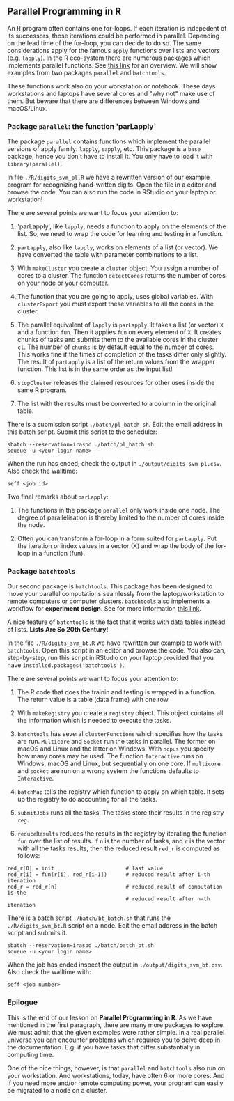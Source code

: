 ## Parallel Programming in R

An R program often contains one for-loops. If each iteration is indepedent of its successors, those iterations could be performed in parallel. Depending on the lead time of the for-loop, you can decide to do so. The same considerations apply for the famous `apply` functions over lists and vectors (e.g. `lapply`). In the R eco-system there are numerous packages which implements parallel functions. See [this link](https://cran.r-project.org/web/views/HighPerformanceComputing.html) for an overview. We will show examples from two packages `parallel` and `batchtools`.

These functions work also on your workstation or notebook. These days workstations and laptops have several cores and "why not" make use of them. But beware that there are differences between Windows and macOS/Linux.

### Package `parallel`: the function 'parLapply`

The package `parallel` contains functions which implement the parallel versions of apply family: `lapply`, `sapply`, etc. This package is a `base` package, hence you don't have to install it. You only have to load it with `library(parallel)`.

In file `./R/digits_svm_pl.R` we have a rewritten version of our example program for recognizing hand-written digits. Open the file in a editor and browse the code. You can also run the code in RStudio on your laptop or workstation!

There are several points we want to focus your attention to:

1. 'parLapply', like `lapply`, needs a function to apply on the elements of the list. So, we need to wrap the code for learning and testing in a function.

2. `parLapply`, also like `lapply`, works on elements of a list (or vector). We have converted the table with parameter combinations to a list.

3. With `makeCluster` you create a `cluster` object. You assign a number of cores to a cluster. The function `detectCores` returns the number of cores on your node or your computer.

4. The function that you are going to apply, uses global variables. With `clusterExport` you must export these variables to all the cores in the cluster.

5. The parallel equivalent of `lapply` is `parLapply`. It takes a list (or vector) `X` and a function `fun`. Then it applies `fun` on every element of `X`. It creates chunks of tasks and submits them to the available cores in the cluster `cl`. The number of `chunks` is by default equal to the number of cores. This works fine if the times of completion of the tasks differ only slightly. The result of `parLapply` is a list of the return values from the wrapper function. This list is in the same order as the input list!

6. `stopCluster` releases the claimed resources for other uses inside the same R program.

7. The list with the results must be converted to a column in the original table.

There is a submission script `./batch/pl_batch.sh`. Edit the email address in this batch script. Submit this script to the scheduler:

```
sbatch --reservation=iraspd ./batch/pl_batch.sh
squeue -u <your login name> 
```

When the run has ended, check the output in `./output/digits_svm_pl.csv`. Also check the walltime:

```
seff <job id>
```
Two final remarks about `parLapply`:

1. The functions in the package `parallel` only work inside one node. The degree of parallelisation is thereby limited to the number of cores inside the node.

2. Often you can transform a for-loop in a form suited for `parLapply`. Put the iteration or index values in a vector (X) and wrap the body of the for-loop in a function (fun).

### Package `batchtools`

Our second package is `batchtools`. This package has been designed to move your  parallel computations seamlessly from the laptop/workstation to remote computers or computer clusters. `batchtools` also implements a workflow for **experiment design**. See for more information [this link](https://cran.r-project.org/web/packages/batchtools/vignettes/batchtools.pdf).

A nice feature of `batchtools` is the fact that it works with data tables instead of lists. __Lists Are So 20th Century!__

In the file `./R/digits_svm_bt.R` we have rewritten our example to work with `batchtools`. Open this script in an editor and browse the code. You also can, step-by-step, run this script in RStudio on your laptop provided that you have `installed.packages('batchtools')`.

There are several points we want to focus your attention to:

1. The R code that does the trainin and testing is wrapped in a function. The return value is a table (data frame) with one row.

2. With `makeRegistry` you create a `registry` object. This object contains all the information which is needed to execute the tasks.

3. `batchtools` has several `clusterFunctions` which specifies how the tasks are run. `Multicore` and `Socket` run the tasks in parallel. The former on macOS and Linux and the latter on Windows. With `ncpus` you specify how many cores may be used. The function `Interactive` runs on Windows, macOS and Linux, but sequentially on one core. If `multicore` and `socket` are run on a wrong system the functions defaults to `Interactive`.

4. `batchMap` tells the registry which function to apply on which table. It sets up the registry to do accounting for all the tasks.

5. `submitJobs` runs all the tasks. The tasks store their results in the registry `reg`.

5. `reduceResults` reduces the results in the registry by iterating the function `fun` over the list of results. If `n` is the number of tasks, and `r` is the vector with all the tasks results, then the reduced result `red_r` is computed as follows:

```
red_r[0] = init                       # last value                        
red_r[i] = fun(r[i], red_r[i-1])      # reduced result after i-th iteration
red_r = red_r[n]                      # reduced result of computation is the 
                                      # reduced result after n-th iteration
```

There is a batch script `./batch/bt_batch.sh` that runs the `./R/digits_svm_bt.R` script on a node. Edit the email address in the batch script and submits it.

```
sbatch --reservation=iraspd ./batch/batch_bt.sh
squeue -u <your login name>
```

When the job has ended inspect the output in `./output/digits_svm_bt.csv`. Also check the walltime with:

```
seff <job number>
```

### Epilogue

This is the end of our lesson on **Parallel Programming in R**. As we have mentioned in the first paragraph, there are many more packages to explore. We must admit that the given examples were rather simple. In a real parallel universe you can encounter problems which requires you to delve deep in the documentation. E.g. if you have tasks that differ substantially in computing time.

One of the nice things, however, is that `parallel` and `batchtools` also run on your workstation. And workstations, today, have often 6 or more cores. And if you need more and/or remote computing power, your program can easily be migrated to a node on a cluster.








